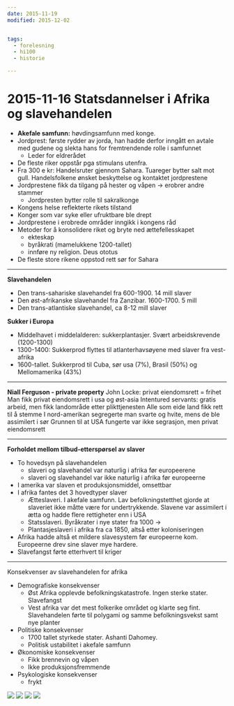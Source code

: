```yaml
---
date: 2015-11-19
modified: 2015-12-02


tags: 
  - forelesning
  - hi100
  - historie

---
```


# 2015-11-16 Statsdannelser i Afrika og slavehandelen
* **Akefale samfunn:** høvdingsamfunn med konge.
* Jordprest: første rydder av jorda, han hadde derfor inngått en avtale med gudene og slekta hans for fremtrendende rolle i samfunnet
  * Leder for eldrerådet
* De fleste riker oppstår pga stimulans utenfra.
* Fra 300 e kr: Handelsruter gjennom Sahara. Tuareger bytter salt mot gull. Handelsfolkene ønsket beskyttelse og kontaktet jordprestene
* Jordprestene fikk da tilgang på hester og våpen -> erobrer andre stammer
  * Jordpresten bytter rolle til sakralkonge
* Kongens helse reflekterte rikets tilstand
* Konger som var syke eller ufruktbare ble drept
* Jordprestene i erobrede områder inngikk i kongens råd
* Metoder for å konsolidere riket og bryte ned ættefellesskapet
  * ekteskap
  * byråkrati (mamelukkene 1200-tallet)
  * innføre ny religion. Deus ototus
* De fleste store rikene oppstod rett sør for Sahara

* * *

**Slavehandelen**

* Den trans-sahariske slavehandel fra 600-1900. 14 mill slaver
* Den øst-afrikanske slavehandel fra Zanzibar. 1600-1700. 5 mill
* Den trans-atlantiske slavehandel, ca 8-12 mill slaver

**Sukker i Europa**

* Middelhavet i middelalderen: sukkerplantasjer. Svært arbeidskrevende (1200-1300)
* 1300-1400: Sukkerprod flyttes til atlanterhavsøyene med slaver fra vest-afrika
* 1600-tallet. Sukkerprod til Cuba, sør usa (7%), Brasil (50%) og Mellomamerika (43%)

* * *

**Niall Ferguson - private property**
John Locke: privat eiendomsrett = frihet
Man fikk privat eiendomsrett i usa og øst-asia
Intentured servants: gratis arbeid, men fikk landområde etter plikttjenesten
Alle som eide land fikk rett til å stemme
I nord-amerikan segregerte man svarte og hvite, mens de ble assimilert i sør
Grunnen til at USA fungerte var ikke segrasjon, men privat eiendomsrett

* * *

**Forholdet mellom tilbud-etterspørsel av slaver**

* To hovedsyn på slavehandelen
  * slaveri og slavehandel var naturlig i afrika før europeerene
  * slaveri og slavehandel var ikke naturlig i afrika før europeerne
* I amerika var slaven et produksjonsmiddel, omsettbar
* I afrika fantes det 3 hovedtyper slaver
  * Ætteslaveri. I akefale samfunn. Lav befolkningstetthet gjorde at slaveriet ikke måtte være for undertrykkende. Slavene var assimilert i ætta og hadde flere rettigheter enn i USA
  * Statsslaveri. Byråkrater i nye stater fra 1000 ->
  * Plantasjeslaveri i afrika fra ca 1850, altså etter koloniseringen
* Afrika hadde altså et mildere slavesystem før europeerne kom. Europeerne drev sine slaver mye hardere.
* Slavefangst førte etterhvert til kriger

* * *

Konsekvenser av slavehandelen for afrika

* Demografiske konsekvenser
  * Øst Afrika opplevde befolkningskatastrofe. Ingen sterke stater. Slavefangst
  * Vest afrika var det mest folkerike området og klarte seg fint. Slavehandelen førte til polygami og samme befolkningsvekst samt nye planter 
* Politiske konsekvenser
  * 1700 tallet styrkede stater. Ashanti Dahomey.
  * Politisk ustabilitet i akefale samfunn
* Økonomiske konsekvenser
  * Fikk brennevin og våpen
  * Ikke produksjonsfremmende
* Psykologiske konsekvenser
  * frykt

![](./_resources/IMG_20151119_094012.png)
![](./_resources/IMG_20151119_094030.png)
![](./_resources/IMG_20151119_094040.png)
![](./_resources/IMG_20151119_094054.png)